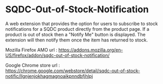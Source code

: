 # SQDC-Out-of-Stock-Notification
A web extension that provides the option for users to subscribe to stock notifications for a SQDC product directly from the product page. If a product is out of stock then a "Notify Me" button is displayed. The extension will then notify them once the item has returned to stock.

Mozilla Firefox AMO url : https://addons.mozilla.org/en-US/firefox/addon/sqdc-out-of-stock-notification/

Google Chrome store url : https://chrome.google.com/webstore/detail/sqdc-out-of-stock-notific/llgnjenjokhagmagnoaikpnndbfjhlpj
